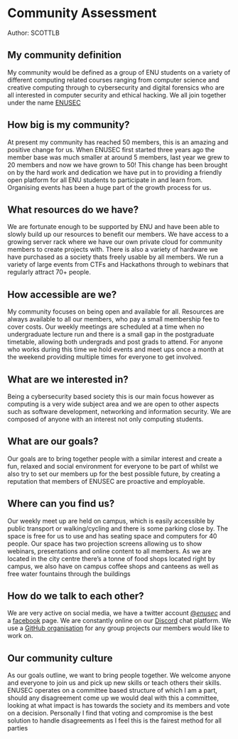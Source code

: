Community Assessment
====================
Author: SCOTTLB

## My community definition 
My community would be defined as a group of ENU students on a variety of different computing related courses ranging from computer science and creative computing through to cybersecurity and digital forensics who are all interested in computer security and ethical hacking. We all join together under the name [ENUSEC](http://enusec.org)

## How big is my community?
At present my community has reached 50 members, this is an amazing and positive change for us. When ENUSEC first started three years ago the member base was much smaller at around 5 members, last year we grew to 20 members and now we have grown to 50! This change has been brought on by the hard work and dedication we have put in to providing a friendly open platform for all ENU students to participate in and learn from. Organising events has been a huge part of the growth process for us.

## What resources do we have?
We are fortunate enough to be supported by ENU and have been able to slowly build up our resources to benefit our members. We have access to a growing server rack where we have our own private cloud for community members to create projects with. There is also a variety of hardware we have purchased as a society thats freely usable by all members. We run a variety of large events from CTFs and Hackathons through to webinars that regularly attract 70+ people.

## How accessible are we?
My community focuses on being open and available for all. Resources are always available to all our members, who pay a small membership fee to cover costs. Our weekly meetings are scheduled at a time when no undergraduate lecture run and there is a small gap in the postgraduate timetable, allowing both undergrads and post grads to attend. For anyone who works during this time we hold events and meet ups once a month at the weekend providing multiple times for everyone to get involved.

## What are we interested in?
Being a cybersecurity based society this is our main focus however as computing is a very wide subject area and we are open to other aspects such as software development, networking and information security. We are composed of anyone with an interest not only computing students.

## What are our goals?
Our goals are to bring together people with a similar interest and create a fun, relaxed and social environment for everyone to be part of whilst we also try to set our members up for the best possible future, by creating a reputation that members of ENUSEC are proactive and employable.

## Where can you find us?
Our weekly meet up are held on campus, which is easily accessible by public transport or walking/cycling and there is some parking close by. The space is free for us to use and has seating space and computers for 40 people. Our space has two projection screens allowing us to show webinars, presentations and online content to all members. As we are located in the city centre there’s a tonne of food shops located right by campus, we also have on campus coffee shops and canteens as well as free water fountains through the buildings

## How do we talk to each other?
We are very active on social media, we have a twitter account [@_enusec_](https://twitter.com/_enusec_) and a [facebook](https://www.facebook.com/enusec) page. We are constantly online on our [Discord](http://discord.enusec.org) chat platform. We use a [GitHub organisation](https://github.com/ENUSEC) for any group projects our members would like to work on.

## Our community culture
As our goals outline, we want to bring people together. We welcome anyone and everyone to join us and pick up new skills or teach others their skills. ENUSEC operates on a committee based structure of which I am a part, should any disagreement come up we would deal with this a committee, looking at what impact is has towards the society and its members and vote on a decision. Personally I find that voting and compromise is the best solution to handle disagreements as I feel this is the fairest method for all parties

